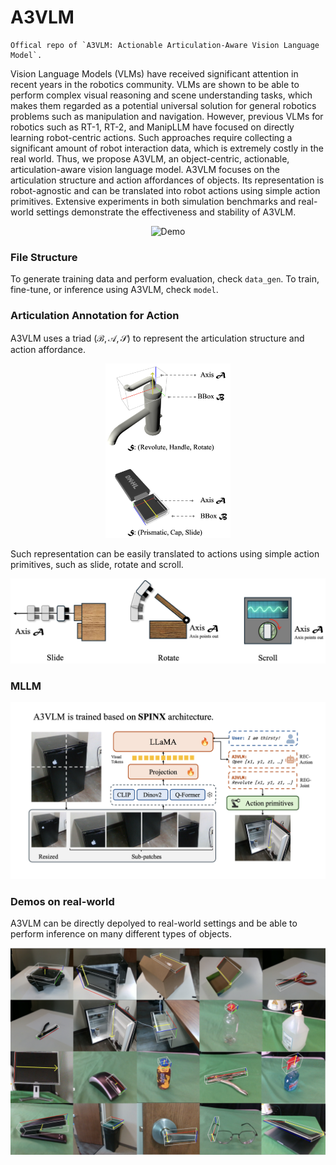 # A3VLM

```
Offical repo of `A3VLM: Actionable Articulation-Aware Vision Language Model`.
```

Vision Language Models (VLMs) have received significant attention in recent years in the robotics community. VLMs are shown to be able to perform complex visual reasoning and scene understanding tasks, which makes them regarded as a potential universal solution for general robotics problems such as manipulation and navigation. However, previous VLMs for robotics such as RT-1, RT-2, and ManipLLM have focused on directly learning robot-centric actions. Such approaches require collecting a significant amount of robot interaction data, which is extremely costly in the real world. Thus, we propose A3VLM, an object-centric, actionable, articulation-aware vision language model. A3VLM focuses on the articulation structure and action affordances of objects. Its representation is robot-agnostic and can be translated into robot actions using simple action primitives. Extensive experiments in both simulation benchmarks and real-world settings demonstrate the effectiveness and stability of A3VLM.

<div align="center">
  <img src="media/demo.gif" alt="Demo">
</div>

### File Structure

To generate training data and perform evaluation, check `data_gen`. To train, fine-tune, or inference using A3VLM, check `model`.

### Articulation Annotation for Action

A3VLM uses a triad $(\mathcal{B}, \mathcal{A}, \mathcal{S})$ to represent the articulation structure and action affordance.

<p align="center">
<img src="media/A3_illustration.png" width="200">
</p>

Such representation can be easily translated to actions using simple action primitives, such as slide, rotate and scroll.

![Real Experiment](media/Act_Primitive.png)

### MLLM

<p align="center">
<img src="media/architecture.png">
</p>

### Demos on real-world

A3VLM can be directly depolyed to real-world settings and be able to perform inference on many different types of objects.

<p align="center">
<img src="media/Real_Experiment.png">
</p>

